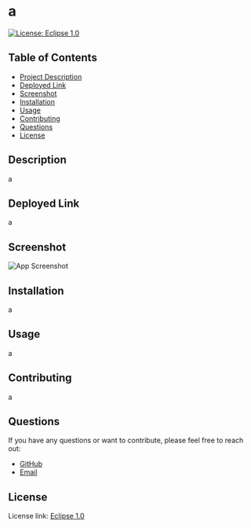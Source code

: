 
# a

[![License: Eclipse 1.0](https://img.shields.io/badge/License-EPL_1.0-red.svg)](https://www.eclipse.org/legal/epl-v10.html)

## Table of Contents
- [Project Description](#description)
- [Deployed Link](#deployed-link)
- [Screenshot](#screenshot)
- [Installation](#installation)
- [Usage](#usage)
- [Contributing](#contributing)
- [Questions](#questions)
- [License](#license)

## Description
a

## Deployed Link
a

## Screenshot
![App Screenshot](a)

## Installation
a

## Usage
a

## Contributing
a

## Questions
If you have any questions or want to contribute, please feel free to reach out:

- [GitHub](https://github.com/a)
- [Email](mailto:a)

## License
License link: [Eclipse 1.0](https://www.eclipse.org/legal/epl-v10.html)
